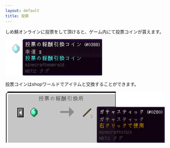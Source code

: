 ```yaml
---
layout: default
title: 投票
---
```


しめ鯖オンラインに投票をして頂けると、ゲーム内にて投票コインが貰えます。

![投票コイン](/assets/images/votecoin.png)

投票コインはshopワールドでアイテムと交換することができます。

![投票コインとの交換](/assets/images/votecoin-trade.png)
